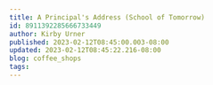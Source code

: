 ```yaml
---
title: A Principal's Address (School of Tomorrow)
id: 8911392285666733449
author: Kirby Urner
published: 2023-02-12T08:45:00.003-08:00
updated: 2023-02-12T08:45:22.216-08:00
blog: coffee_shops
tags: 
---
```


